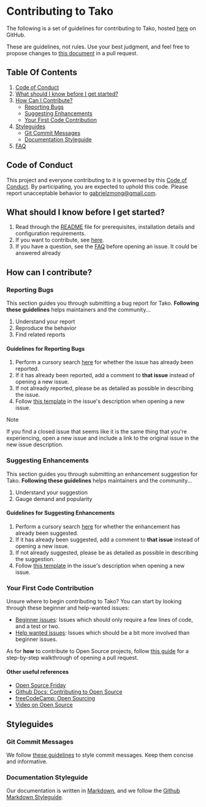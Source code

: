 # Contributing to Tako

The following is a set of guidelines for contributing to Tako, hosted [here](https://github.com/gongahkia/tako) on GitHub. 

These are guidelines, not rules. Use your best judgment, and feel free to propose changes to [this document](https://github.com/gongahkia/tako/blob/main/CONTRIBUTING.md) in a pull request.

## Table Of Contents

1. [Code of Conduct](#code-of-conduct)
2. [What should I know before I get started?](#what-should-i-know-before-i-get-started)
3. [How Can I Contribute?](#how-can-i-contribute)
    * [Reporting Bugs](#reporting-bugs)
    * [Suggesting Enhancements](#suggesting-enhancements)
    * [Your First Code Contribution](#your-first-code-contribution)
4. [Styleguides](#styleguides)
    * [Git Commit Messages](#git-commit-messages)
    * [Documentation Styleguide](#documentation-styleguide)
5. [FAQ](#faq)

## Code of Conduct

This project and everyone contributing to it is governed by this [Code of Conduct](https://github.com/atom/atom/blob/master/CODE_OF_CONDUCT.md). By participating, you are expected to uphold this code. Please report unacceptable behavior to [gabrielzmong@gmail.com](mailto:gabrielzmong@gmail.com).

## What should I know before I get started?

1. Read through the [README](README.md) file for prerequisites, installation details and configuration requirements.
2. If you want to contribute, see [here](#how-can-i-contribute).
3. If you have a question, see the [FAQ](#faq) before opening an issue. It could be answered already

## How can I contribute? 

### Reporting Bugs 

This section guides you through submitting a bug report for Tako. **Following these guidelines** helps maintainers and the community...

1. Understand your report
2. Reproduce the behavior 
3. Find related reports

#### Guidelines for Reporting Bugs

1. Perform a cursory search [here](https://github.com/gongahkia/tako/issues) for whether the issue has already been reported.
2. If it has already been reported, add a comment to **that issue** instead of opening a new issue.
3. If not already reported, please be as detailed as possible in describing the issue.
4. Follow [this template](./BUG_REPORT.md) in the issue's description when opening a new issue.

> [!NOTE]
> If you find a closed issue that seems like it is the same thing that you're experiencing, open a new issue and include a link to the original issue in the new issue description.

### Suggesting Enhancements

This section guides you through submitting an enhancement suggestion for Tako. **Following these guidelines** helps maintainers and the community...

1. Understand your suggestion
2. Gauge demand and popularity

#### Guidelines for Suggesting Enhancements

1. Perform a cursory search [here](https://github.com/gongahkia/tako/issues) for whether the enhancement has already been suggested.
2. If it has already been suggested, add a comment to **that issue** instead of opening a new issue.
3. If not already suggested, please be as detailed as possible in describing the suggestion.
4. Follow [this template](./SUGGEST.md) in the issue's description when opening a new issue.

### Your First Code Contribution

Unsure where to begin contributing to Tako? You can start by looking through these beginner and help-wanted issues:

* [Beginner issues](https://github.com/gongahkia/tako/labels/good%20first%20issue): Issues which should only require a few lines of code, and a test or two.
* [Help wanted issues](https://github.com/gongahkia/tako/labels/help%20wanted): Issues which should be a bit more involved than beginner issues.

As for **how** to contribute to Open Source projects, follow [this guide](https://daily.dev/blog/how-to-contribute-to-open-source-projects-as-a-beginner) for a step-by-step walkthrough of opening a pull request.

#### Other useful references

* [Open Source Friday](https://opensourcefriday.com/)
* [Github Docs: Contributing to Open Source](https://docs.github.com/en/get-started/exploring-projects-on-github/finding-ways-to-contribute-to-open-source-on-github)
* [freeCodeCamp: Open Sourcing](https://github.com/freeCodeCamp/how-to-contribute-to-open-source)
* [Video on Open Source](https://youtu.be/8nq14dHrXgo?si=RiVCIzvGh6-WVkWj)

## Styleguides

### Git Commit Messages

We follow [these guidelines](https://gist.github.com/robertpainsi/b632364184e70900af4ab688decf6f53) to style commit messages. Keep them concise and informative.

### Documentation Styleguide

Our documentation is written in [Markdown](https://docs.github.com/en/get-started/writing-on-github/getting-started-with-writing-and-formatting-on-github/basic-writing-and-formatting-syntax), and we follow the [Github Markdown Styleguide](https://github.com/google/styleguide/blob/gh-pages/docguide/style.md).